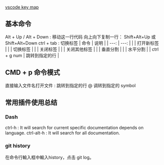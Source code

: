 
[vscode key map](https://code.visualstudio.com/shortcuts/keyboard-shortcuts-macos.pdf)

## 基本命令
Alt + Up / Alt + Down : 移动这一行代码
向上向下复制一行： Shift+Alt+Up 或 Shift+Alt+Down
ctrl + tab : 切换标签
| 命令 | 说明 |
| ---: | ---: |
|  | 打开新标签 |
|  | 切换标签 |
|  | 关闭标签 |
|  | 关闭其他标签 |
|  | 垂直分割 |
|  | 水平分割 |
| ctrl + g  num | 跳转到指定的行 |

## CMD + p 命令模式
直接输入文件名打开文件
: 跳转到指定的行 
@ 调转到指定的 symbol

## 常用插件使用总结

### Dash
ctrl-h : It will search for current specific documentation depends on language.
ctrl-alt-h : It will search for all documentation.

### git history

在命令行輸入框中輸入history，点击 git log。
